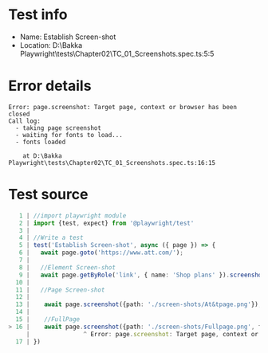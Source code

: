 # Test info

- Name: Establish Screen-shot
- Location: D:\Bakka Playwright\tests\Chapter02\TC_01_Screenshots.spec.ts:5:5

# Error details

```
Error: page.screenshot: Target page, context or browser has been closed
Call log:
  - taking page screenshot
  - waiting for fonts to load...
  - fonts loaded

    at D:\Bakka Playwright\tests\Chapter02\TC_01_Screenshots.spec.ts:16:15
```

# Test source

```ts
   1 | //import playwright module
   2 | import {test, expect} from '@playwright/test'
   3 |
   4 | //Write a test
   5 | test('Establish Screen-shot', async ({ page }) => {
   6 |   await page.goto('https://www.att.com/');
   7 |
   8 |   //Element Screen-shot
   9 |   await page.getByRole('link', { name: 'Shop plans' }).screenshot({path: './screen-shots/Elementscreenshot.png'});
  10 |  
  11 |   //Page Screen-shot
  12 |
  13 |    await page.screenshot({path: './screen-shots/At&tpage.png'});
  14 |
  15 |    //FullPage
> 16 |    await page.screenshot({path: './screen-shots/Fullpage.png', fullPage:true});
     |               ^ Error: page.screenshot: Target page, context or browser has been closed
  17 | })
```